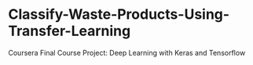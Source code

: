 # Classify-Waste-Products-Using-Transfer-Learning
Coursera Final Course Project: Deep Learning with Keras and Tensorflow

